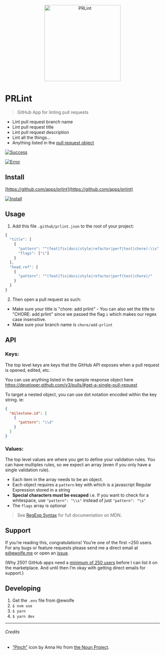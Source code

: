 <p align="center">
	<img width="248" src="https://cdn.rawgit.com/ewolfe/prlint/master/assets/logomark-stylized.svg" alt="PRLint">
</p>

# PRLint

> GitHub App for linting pull requests

- Lint pull request branch name
- Lint pull request title
- Lint pull request description
- Lint all the things...
- Anything listed in the [pull request object](https://developer.github.com/v3/pulls/#get-a-single-pull-request
)


[![Success](https://cdn.rawgit.com/ewolfe/prlint/master/assets/screenshot-success.png)](https://cdn.rawgit.com/ewolfe/prlint/master/assets/screenshot-success.png)

[![Error](https://cdn.rawgit.com/ewolfe/prlint/master/assets/screenshot-error.png)](https://cdn.rawgit.com/ewolfe/prlint/master/assets/screenshot-error.png)

## Install

[https://github.com/apps/prlint](https://github.com/apps/prlint)

[![Install](https://cdn.rawgit.com/ewolfe/prlint/master/assets/screenshot-install.png)](https://github.com/apps/prlint)

## Usage

1. Add this file `.github/prlint.json` to the root of your project:
```javascript
{
  "title": [
    {
      "pattern": "^(feat|fix|docs|style|refactor|perf|test|chore):\\s",
      "flags": ["i"]
    }
  ],
  "head.ref": [
    {
      "pattern": "^(feat|fix|docs|style|refactor|perf|test|chore)/"
    }
  ]
}
```

2. Then open a pull request as such:
  - Make sure your title is "chore: add prlint"
		- You can also set the title to "CHORE: add prlint" since we passed the flag `i` which makes our regex case insensitive.
  - Make sure your branch name is `chore/add-prlint`

## API

### Keys:

The top level keys are keys that the GitHub API exposes when a pull request is opened, edited, etc.

You can use anything listed in the sample response object here https://developer.github.com/v3/pulls/#get-a-single-pull-request

To target a nested object, you can use dot notation encoded within the key string. ie:

```json
{
  "milestone.id": [
    {
      "pattern": "\\d"
    }
  ]
}
```

### Values:

The top level values are where you get to define your validation rules. You can have multiples rules, so we expect an array (even if you only have a single validation rule).

- Each item in the array needs to be an object.
- Each object requires a `pattern` key with which is a javascript Regular Expression stored in a string
- **Special characters must be escaped**
    i.e. If you want to check for a whitespace, use `"pattern": "\\s"` instead of just `"pattern": "\s"`
- The `flags` array is optional

> See [RegExp Syntax](https://developer.mozilla.org/en-US/docs/Web/JavaScript/Reference/Global_Objects/RegExp#Syntax) for full documentation on MDN.

## Support

If you’re reading this, congratulations! You’re one of the first ~250 users. For any bugs or feature requests please send me a direct email at [e@ewolfe.me](mailto:e@ewolfe.me) or open an [issue](https://github.com/ewolfe/prlint/issues/new).

(Why 250? GitHub apps need a [minimum of 250 users](https://developer.github.com/apps/adding-integrations/listing-apps-on-github-marketplace/requirements-for-listing-an-app-on-github-marketplace/) before I can list it on the marketplace. And until then I’m okay with getting direct emails for support.)

## Developing

1. Get the `.env` file from @ewolfe
1. `$ nvm use`
1. `$ yarn`
1. `$ yarn dev`

---

###### Credits

- [“Pinch”](https://thenounproject.com/term/pinch/736992/) icon by Anna Ho from [the Noun Project](https://thenounproject.com/).
